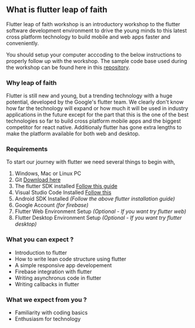 ## What is flutter leap of faith

Flutter leap of faith workshop is an introductory workshop to the flutter software development environment to drive the young minds to this latest cross platform technology to build mobile and web apps faster and conveniently.

You should setup your computer acccoding to the below instructions to properly follow up with the workshop.
The sample code base used during the workshop can be found here in this [repository](https://jekyllrb.com/).

### Why leap of faith
Flutter is still new and young, but a trending technology with a huge potential, developed by the Google's flutter team. We clearly don't know how far the technology will expand or how much it will be used in industry applications in the future except for the part that this is the one of the best technologies so far to build cross platform mobile apps and the biggest competitor for react native. Additionaly flutter has gone extra lengths to make the platform available for both web and desktop.

### Requirements

To start our journey with flutter we need several things to begin with,

1. Windows, Mac or Linux PC
2. Git [Download here](https://git-scm.com/)
3. The flutter SDK installed [Follow this guide](https://flutter.dev/docs/get-started/install)
4. Visual Studio Code Installed [Follow this](https://flutter.dev/docs/get-started/editor?tab=vscode)
5. Android SDK Installed _(Follow the above flutter installation guide)_
6. Google Account _(for firebase)_
7. Flutter Web Environment Setup _(Optional - If you want try flutter web)_
8. Flutter Desktop Environment Setup _(Optional - If you want try flutter desktop)_

### What you can expect ?

- Introduction to flutter
- How to write lean code structure using flutter
- A simple responsive app developement
- Firebase integration with flutter
- Writing asynchronus code in flutter
- Writing callbacks in flutter

### What we expect from you ?

- Familiarity with coding basics
- Enthusiasm for technology
